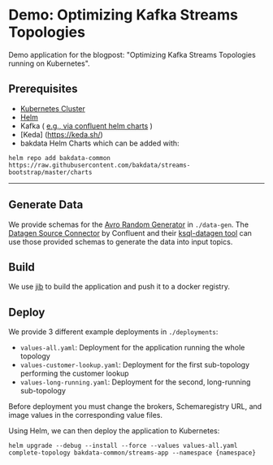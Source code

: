 # Demo: Optimizing Kafka Streams Topologies 

Demo application for the blogpost: "Optimizing Kafka Streams Topologies running on Kubernetes".

## Prerequisites
  * [Kubernetes Cluster](https://kubernetes.io/docs/tutorials/kubernetes-basics/create-cluster/)
  * [Helm](https://helm.sh/docs/intro/install/)
  * Kafka ( [e.g., via confluent helm charts](https://github.com/confluentinc/cp-helm-charts) )
  * [Keda] (https://keda.sh/)
  * bakdata Helm Charts
    which can be added with: 
```
helm repo add bakdata-common https://raw.githubusercontent.com/bakdata/streams-bootstrap/master/charts
```
---

## Generate Data

We provide schemas for the [Avro Random Generator](https://github.com/confluentinc/avro-random-generator) in `./data-gen`. The [Datagen Source Connector](https://docs.confluent.io/kafka-connect-datagen/current/index.html) by Confluent and their [ksql-datagen tool](https://docs.confluent.io/4.1.1/ksql/docs/tutorials/generate-custom-test-data.html) can use those provided schemas to generate the data into input topics. 

## Build

We use [jib](https://github.com/GoogleContainerTools/jib) to build the application and push it to a docker registry.

## Deploy

We provide 3 different example deployments in `./deployments`:

- `values-all.yaml`: Deployment for the application running the whole topology
- `values-customer-lookup.yaml`: Deployment for the first sub-topology performing the customer lookup
- `values-long-running.yaml`: Deployment for the second, long-running sub-topology

Before deployment you must change the brokers, Schemaregistry URL, and image values in the corresponding value files.

Using Helm, we can then deploy the application to Kubernetes:

```
helm upgrade --debug --install --force --values values-all.yaml complete-topology bakdata-common/streams-app --namespace {namespace}
```
